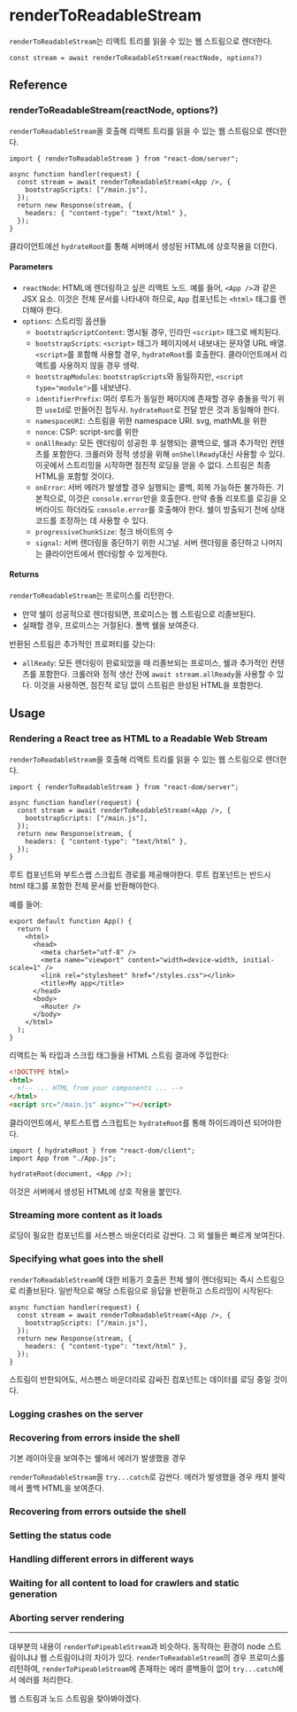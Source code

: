 # renderToReadableStream

`renderToReadableStream`는 리액트 트리를 읽을 수 있는 웹 스트림으로 렌더한다.

```tsx
const stream = await renderToReadableStream(reactNode, options?)
```

## Reference

### renderToReadableStream(reactNode, options?)

`renderToReadableStream`을 호출해 리액트 트리를 읽을 수 있는 웹 스트림으로 렌더한다.

```tsx
import { renderToReadableStream } from "react-dom/server";

async function handler(request) {
  const stream = await renderToReadableStream(<App />, {
    bootstrapScripts: ["/main.js"],
  });
  return new Response(stream, {
    headers: { "content-type": "text/html" },
  });
}
```

클라이언트에선 `hydrateRoot`를 통해 서버에서 생성된 HTML에 상호작용을 더한다.

#### Parameters

- `reactNode`: HTML에 렌더링하고 싶은 리액트 노드. 예를 들어, `<App />`과 같은 JSX 요소. 이것은 전체 문서를 나타내야 하므로, `App` 컴포넌트는 `<html>` 태그를 렌더해야 한다.
- `options`: 스트리밍 옵션들
  - `bootstrapScriptContent`: 명시될 경우, 인라인 `<script>` 태그로 배치된다.
  - `bootstrapScripts`: `<script>` 태그가 페이지에서 내보내는 문자열 URL 배열. `<script>`를 포함해 사용할 경우, `hydrateRoot`를 호출한다. 클라이언트에서 리액트를 사용하지 않을 경우 생략.
  - `bootstrapModules`: `bootstrapScripts`와 동일하지만, `<script type="module">`를 내보낸다.
  - `identifierPrefix`: 여러 루트가 동일한 페이지에 존재할 경우 충돌을 막기 위한 `useId`로 만들어진 접두사. `hydrateRoot`로 전달 받은 것과 동일해야 한다.
  - `namespaceURI`: 스트림을 위한 namespace URI. svg, mathML을 위한
  - `nonce`: CSP: script-src를 위한
  - `onAllReady`: 모든 렌더링이 성공한 후 실행되는 콜백으로, 쉘과 추가적인 컨텐츠를 포함한다. 크롤러와 정적 생성을 위해 `onShellReady`대신 사용할 수 있다. 이곳에서 스트리밍을 시작하면 점진적 로딩을 얻을 수 없다. 스트림은 최종 HTML을 포함할 것이다.
  - `onError`: 서버 에러가 발생할 경우 실행되는 콜백, 회복 가능하든 불가하든. 기본적으로, 이것은 `console.error`만을 호출한다. 만약 충돌 리포트를 로깅을 오버라이드 하더라도 `console.error`를 호출해야 한다. 쉘이 방출되기 전에 상태 코드를 조정하는 데 사용할 수 있다.
  - `progressiveChunkSize`: 청크 바이트의 수
  - `signal`: 서버 렌더링을 중단하기 위한 시그널. 서버 렌더링을 중단하고 나머지는 클라이언트에서 렌더링할 수 있게한다.

#### Returns

`renderToReadableStream`는 프로미스를 리턴한다.

- 만약 쉘이 성공적으로 렌더링되면, 프로미스는 웹 스트림으로 리졸브된다.
- 실패할 경우, 프로미스는 거절된다. 폴백 쉘을 보여준다.

반환된 스트림은 추가적인 프로퍼티를 갖는다:

- `allReady`: 모든 렌더링이 완료되었을 때 리졸브되는 프로미스, 쉘과 추가적인 컨텐츠를 포함한다. 크롤러와 정적 생산 전에 `await stream.allReady`을 사용할 수 있다. 이것을 사용하면, 점진적 로딩 없이 스트림은 완성된 HTML을 포함한다.

## Usage

### Rendering a React tree as HTML to a Readable Web Stream

`renderToReadableStream`을 호출해 리액트 트리를 읽을 수 있는 웹 스트림으로 렌더한다.

```tsx
import { renderToReadableStream } from "react-dom/server";

async function handler(request) {
  const stream = await renderToReadableStream(<App />, {
    bootstrapScripts: ["/main.js"],
  });
  return new Response(stream, {
    headers: { "content-type": "text/html" },
  });
}
```

루트 컴포넌트와 부트스랩 스크립트 경로를 제공해야한다.
루트 컴포넌트는 반드시 html 태그를 포함한 전체 문서를 반환해야한다.

예를 들어:

```tsx
export default function App() {
  return (
    <html>
      <head>
        <meta charSet="utf-8" />
        <meta name="viewport" content="width=device-width, initial-scale=1" />
        <link rel="stylesheet" href="/styles.css"></link>
        <title>My app</title>
      </head>
      <body>
        <Router />
      </body>
    </html>
  );
}
```

리액트는 독 타입과 스크립 태그들을 HTML 스트림 결과에 주입한다:

```html
<!DOCTYPE html>
<html>
  <!-- ... HTML from your components ... -->
</html>
<script src="/main.js" async=""></script>
```

클라이언트에서, 부트스트랩 스크립트는 `hydrateRoot`를 통해 하이드레이션 되어야한다.

```tsx
import { hydrateRoot } from "react-dom/client";
import App from "./App.js";

hydrateRoot(document, <App />);
```

이것은 서버에서 생성된 HTML에 상호 작용을 붙인다.

### Streaming more content as it loads

로딩이 필요한 컴포넌트를 서스펜스 바운더리로 감싼다. 그 외 쉘들은 빠르게 보여진다.

### Specifying what goes into the shell

`renderToReadableStream`에 대한 비동기 호출은 전체 쉘이 렌더링되는 즉시 스트림으로 리졸브된다. 일반적으로 해당 스트림으로 응답을 반환하고 스트리밍이 시작된다:

```tsx
async function handler(request) {
  const stream = await renderToReadableStream(<App />, {
    bootstrapScripts: ["/main.js"],
  });
  return new Response(stream, {
    headers: { "content-type": "text/html" },
  });
}
```

스트림이 반한되어도, 서스펜스 바운더리로 감싸진 컴포넌트는 데이터를 로딩 중일 것이다.

### Logging crashes on the server

### Recovering from errors inside the shell

기본 레이아웃을 보여주는 쉘에서 에러가 발생했을 경우

`renderToReadableStream`을 `try...catch`로 감싼다.
에러가 발생했을 경우 캐치 블락에서 폴백 HTML을 보여준다.

### Recovering from errors outside the shell

### Setting the status code

### Handling different errors in different ways

### Waiting for all content to load for crawlers and static generation

### Aborting server rendering

---

대부분의 내용이 `renderToPipeableStream`과 비슷하다.
동작하는 환경이 node 스트림이냐냐 웹 스트림이냐의 차이가 있다.
`renderToReadableStream`의 경우 프로미스를 리턴하여, `renderToPipeableStream`에 존재하는 에러 콜백들이 없어 `try...catch`에서 에러를 처리한다.

웹 스트림과 노드 스트림을 찾아봐야겠다.
